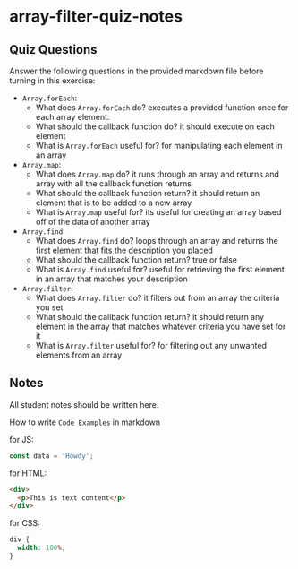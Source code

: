 # array-filter-quiz-notes

## Quiz Questions

Answer the following questions in the provided markdown file before turning in this exercise:

- `Array.forEach`:
  - What does `Array.forEach` do?
    executes a provided function once for each array element.
  - What should the callback function do?
    it should execute on each element
  - What is `Array.forEach` useful for?
    for manipulating each element in an array
- `Array.map`:
  - What does `Array.map` do?
    it runs through an array and returns and array with all the callback function returns
  - What should the callback function return?
    it should return an element that is to be added to a new array
  - What is `Array.map` useful for?
    its useful for creating an array based off of the data of another array
- `Array.find`:
  - What does `Array.find` do?
    loops through an array and returns the first element that fits the description you placed
  - What should the callback function return?
    true or false
  - What is `Array.find` useful for?
    useful for retrieving the first element in an array that matches your description
- `Array.filter`:
  - What does `Array.filter` do?
    it filters out from an array the criteria you set
  - What should the callback function return?
    it should return any element in the array that matches whatever criteria you have set for it
  - What is `Array.filter` useful for?
    for filtering out any unwanted elements from an array

## Notes

All student notes should be written here.

How to write `Code Examples` in markdown

for JS:

```javascript
const data = 'Howdy';
```

for HTML:

```html
<div>
  <p>This is text content</p>
</div>
```

for CSS:

```css
div {
  width: 100%;
}
```
